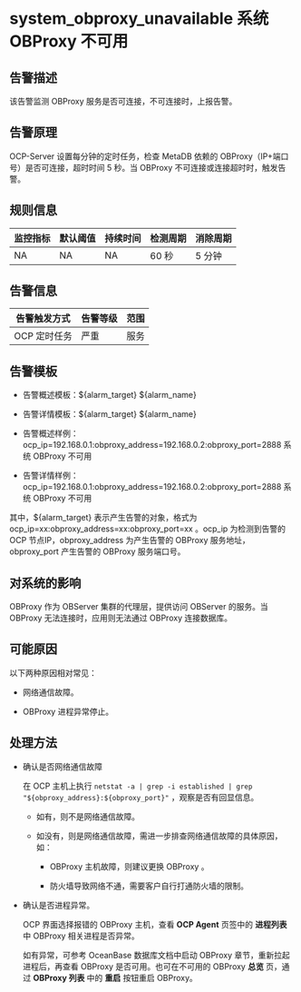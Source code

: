 system_obproxy_unavailable 系统 OBProxy 不可用 
==============================================================



告警描述 
-------------------------

该告警监测 OBProxy 服务是否可连接，不可连接时，上报告警。

告警原理 
-------------------------

OCP-Server 设置每分钟的定时任务，检查 MetaDB 依赖的 OBProxy（IP+端口号）是否可连接，超时时间 5 秒。当 OBProxy 不可连接或连接超时时，触发告警。

**规则信息** 
-----------------------------



| 监控指标 | 默认阈值 | 持续时间 | 检测周期 | 消除周期 |
|------|------|------|------|------|
| NA   | NA   | NA   | 60 秒 | 5 分钟 |



**告警信息** 
-----------------------------



|  告警触发方式  | 告警等级 | 范围 |
|----------|------|----|
| OCP 定时任务 | 严重   | 服务 |



告警模板 
-------------------------

* 告警概述模板：\${alarm_target} ${alarm_name}

  

* 告警详情模板：\${alarm_target} ${alarm_name}

  

* 告警概述样例：ocp_ip=192.168.0.1:obproxy_address=192.168.0.2:obproxy_port=2888 系统 OBProxy 不可用

  

* 告警详情样例：ocp_ip=192.168.0.1:obproxy_address=192.168.0.2:obproxy_port=2888 系统 OBProxy 不可用

  




其中，${alarm_target} 表示产生告警的对象，格式为 ocp_ip=xx:obproxy_address=xx:obproxy_port=xx 。ocp_ip 为检测到告警的 OCP 节点IP，obproxy_address 为产生告警的 OBProxy 服务地址，obproxy_port 产生告警的 OBProxy 服务端口号。

对系统的影响 
---------------------------

OBProxy 作为 OBServer 集群的代理层，提供访问 OBServer 的服务。当 OBProxy 无法连接时，应用则无法通过 OBProxy 连接数据库。

可能原因 
-------------------------

以下两种原因相对常见：

* 网络通信故障。

  

* OBProxy 进程异常停止。

  




处理方法 
-------------------------

* 确认是否网络通信故障

  在 OCP 主机上执行 `netstat -a | grep -i established | grep "${obproxy_address}:${obproxy_port}"` ，观察是否有回显信息。
  * 如有，则不是网络通信故障。

    
  
  * 如没有，则是网络通信故障，需进一步排查网络通信故障的具体原因，如：

    * OBProxy 主机故障，则建议更换 OBProxy 。

      
    
    * 防火墙导致网络不通，需要客户自行打通防火墙的限制。

      
    

    
  

  

* 确认是否进程异常。

  OCP 界面选择报错的 OBProxy 主机，查看 **OCP Agent** 页签中的 **进程列表** 中 OBProxy 相关进程是否异常。

  如有异常，可参考 OceanBase 数据库文档中启动 OBProxy 章节，重新拉起进程后，再查看 OBProxy 是否可用。也可在不可用的 OBProxy **总览** 页，通过 **OBProxy 列表** 中的 **重启** 按钮重启 OBProxy。
  



